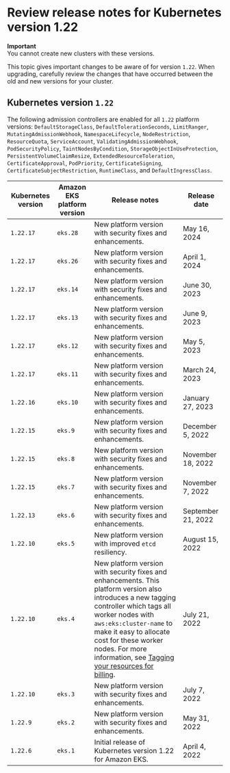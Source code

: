# Review release notes for Kubernetes version 1\.22<a name="kubernetes-versions-1-21-1-22"></a>

**Important**  
You cannot create new clusters with these versions\.

This topic gives important changes to be aware of for version `1.22`\. When upgrading, carefully review the changes that have occurred between the old and new versions for your cluster\.

## Kubernetes version `1.22`<a name="platform-versions-1.22"></a>

The following admission controllers are enabled for all `1.22` platform versions: `DefaultStorageClass`, `DefaultTolerationSeconds`, `LimitRanger`, `MutatingAdmissionWebhook`, `NamespaceLifecycle`, `NodeRestriction`, `ResourceQuota`, `ServiceAccount`, `ValidatingAdmissionWebhook`, `PodSecurityPolicy`, `TaintNodesByCondition`, `StorageObjectInUseProtection`, `PersistentVolumeClaimResize`, `ExtendedResourceToleration`, `CertificateApproval`, `PodPriority`, `CertificateSigning`, `CertificateSubjectRestriction`, `RuntimeClass`, and `DefaultIngressClass`\.


| Kubernetes version | Amazon EKS platform version | Release notes | Release date | 
| --- | --- | --- | --- | 
|  `1.22.17`  |  `eks.28`  |  New platform version with security fixes and enhancements\.  | May 16, 2024 | 
|  `1.22.17`  |  `eks.26`  |  New platform version with security fixes and enhancements\.  | April 1, 2024 | 
|  `1.22.17`  |  `eks.14`  |  New platform version with security fixes and enhancements\.  | June 30, 2023 | 
|  `1.22.17`  |  `eks.13`  |  New platform version with security fixes and enhancements\.  | June 9, 2023 | 
|  `1.22.17`  |  `eks.12`  |  New platform version with security fixes and enhancements\.  | May 5, 2023 | 
|  `1.22.17`  |  `eks.11`  |  New platform version with security fixes and enhancements\.  | March 24, 2023 | 
|  `1.22.16`  |  `eks.10`  |  New platform version with security fixes and enhancements\.  | January 27, 2023 | 
|  `1.22.15`  |  `eks.9`  |  New platform version with security fixes and enhancements\.  | December 5, 2022 | 
|  `1.22.15`  |  `eks.8`  |  New platform version with security fixes and enhancements\.  | November 18, 2022 | 
|  `1.22.15`  |  `eks.7`  |  New platform version with security fixes and enhancements\.  | November 7, 2022 | 
|  `1.22.13`  |  `eks.6`  |  New platform version with security fixes and enhancements\.  | September 21, 2022 | 
|  `1.22.10`  |  `eks.5`  |  New platform version with improved `etcd` resiliency\.  | August 15, 2022 | 
|  `1.22.10`  |  `eks.4`  |  New platform version with security fixes and enhancements\. This platform version also introduces a new tagging controller which tags all worker nodes with `aws:eks:cluster-name` to make it easy to allocate cost for these worker nodes\. For more information, see [Tagging your resources for billing](eks-using-tags.md#tag-resources-for-billing)\.  | July 21, 2022 | 
|  `1.22.10`  |  `eks.3`  |  New platform version with security fixes and enhancements\.  | July 7, 2022 | 
|  `1.22.9`  |  `eks.2`  |  New platform version with security fixes and enhancements\.  | May 31, 2022 | 
|  `1.22.6`  |  `eks.1`  | Initial release of Kubernetes version 1\.22 for Amazon EKS\. | April 4, 2022 | 